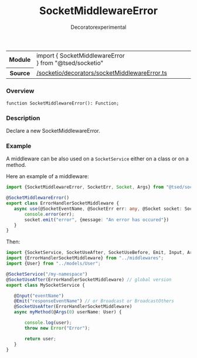 
<header class="symbol-info-header"><h1 id="socketmiddlewareerror">SocketMiddlewareError</h1><label class="symbol-info-type-label decorator">Decorator</label><label class="api-type-label experimental" title="experimental">experimental</label></header>
<!-- summary -->
<section class="symbol-info"><table class="is-full-width"><tbody><tr><th>Module</th><td><div class="lang-typescript"><span class="token keyword">import</span> { SocketMiddlewareError }&nbsp;<span class="token keyword">from</span>&nbsp;<span class="token string">"@tsed/socketio"</span></div></td></tr><tr><th>Source</th><td><a href="https://github.com/Romakita/ts-express-decorators/blob/v4.10.4/src//socketio/decorators/socketMiddlewareError.ts#L0-L0">/socketio/decorators/socketMiddlewareError.ts</a></td></tr></tbody></table></section>
<!-- overview -->


### Overview


<pre><code class="typescript-lang ">function <span class="token function">SocketMiddlewareError</span><span class="token punctuation">(</span><span class="token punctuation">)</span><span class="token punctuation">:</span> Function<span class="token punctuation">;</span></code></pre>


<!-- Parameters -->

<!-- Description -->


### Description

Declare a new SocketMiddlewareError.

### Example

A middleware can be also used on a `SocketService` either on a class or on a method.

Here an example of a middleware:

```typescript
import {SocketMiddlewareError, SocketErr, Socket, Args} from "@tsed/socketio";

@SocketMiddlewareError()
export class ErrorHandlerSocketMiddleware {
   async use(@SocketEventName, @SocketErr err: any, @Socket socket: SocketIO.Socket) {
       console.error(err);
       socket.emit("error", {message: "An error has occured"})
   }
}
```

Then:

```typescript
import {SocketService, SocketUseAfter, SocketUseBefore, Emit, Input, Args} from "@tsed/socketio";
import {ErrorHandlerSocketMiddleware} from "../middlewares";
import {User} from "../models/User";

@SocketService("/my-namespace")
@SocketUseAfter(ErrorHandlerSocketMiddleware) // global version
export class MySocketService {

   @Input("eventName")
   @Emit("responseEventName") // or Broadcast or BroadcastOthers
   @SocketUseAfter(ErrorHandlerSocketMiddleware)
   async myMethod(@Args(0) userName: User) {

       console.log(user);
       throw new Error("Error");

       return user;
   }
}
```

<!-- Members -->

